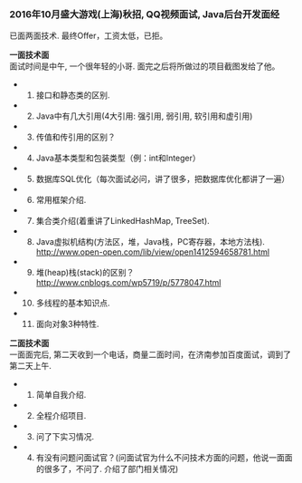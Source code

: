 ### 2016年10月盛大游戏(上海)秋招, QQ视频面试, Java后台开发面经 ###
 已面两面技术. 最终Offer，工资太低，已拒。

<Strong>一面技术面</Strong>    
  面试时间是中午, 一个很年轻的小哥. 面完之后将所做过的项目截图发给了他。
* 1. 接口和静态类的区别.
* 2. Java中有几大引用(4大引用: 强引用, 弱引用, 软引用和虚引用)
* 3. 传值和传引用的区别？
* 4. Java基本类型和包装类型（例：int和Integer）
* 5. 数据库SQL优化（每次面试必问，讲了很多，把数据库优化都讲了一遍）
* 6. 常用框架介绍.
* 7. 集合类介绍(着重讲了LinkedHashMap, TreeSet).
* 8. Java虚拟机结构(方法区，堆，Java栈，PC寄存器，本地方法栈).  <http://www.open-open.com/lib/view/open1412594658781.html> 
* 9. 堆(heap)栈(stack)的区别？ <http://www.cnblogs.com/wp5719/p/5778047.html> 
* 10. 多线程的基本知识点. 
* 11. 面向对象3种特性.

<Strong>二面技术面</Strong>    
  一面面完后, 第二天收到一个电话，商量二面时间，在济南参加百度面试，调到了第二天上午.
* 1. 简单自我介绍.
* 2. 全程介绍项目.
* 3. 问了下实习情况.
* 4. 有没有问题问面试官？(问面试官为什么不问技术方面的问题，他说一面面的很多了，不问了. 介绍了部门相关情况)
